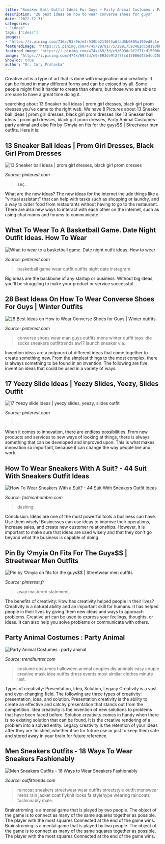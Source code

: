 ```yaml
---
title: "Sneaker Ball Outfit Ideas For Guys ~ Party Animal Costumes : Party Animal"
description: "28 best ideas on how to wear converse shoes for guys"
date: "2022-12-31"
categories:
- "ideas"
tags: ["ideas"]
images:
- "https://i.pinimg.com/736x/93/9b/e2/939be2119f5a6fad5b0895a190ed8c1e.jpg"
featuredImage: "https://i.pinimg.com/474x/29/91/75/29917593462dc5d193b0d7ad803106a3.jpg"
featured_image: "https://i.pinimg.com/474x/69/3d/e9/693de9f2f7fcd15006d45b4cd258af3a.jpg"
image: "https://i.pinimg.com/474x/69/3d/e9/693de9f2f7fcd15006d45b4cd258af3a.jpg"
ShowToc: true
author: "Dr. Cory Prohaska"
---
```



Creative art is a type of art that is done with imagination and creativity. It can be found in many different forms and can be enjoyed by all. Some people might find it harder to create than others, but those who are able to are sure to have a great time doing it.

	

		
searching about 13 Sneaker ball ideas | prom girl dresses, black girl prom dresses you've came to the right web. We have 8 Pictures about 13 Sneaker ball ideas | prom girl dresses, black girl prom dresses like 13 Sneaker ball ideas | prom girl dresses, black girl prom dresses, Party Animal Costumes : party animal and also Pin by ♡myia on fits for the guys$$ | Streetwear men outfits. Here it is:
		
    
## 13 Sneaker Ball Ideas | Prom Girl Dresses, Black Girl Prom Dresses

<img loading=lazy src="https://i.pinimg.com/474x/69/3d/e9/693de9f2f7fcd15006d45b4cd258af3a.jpg" onerror="this.onerror=null;this.src='https://tse2.mm.bing.net/th?id=OIP.KR3LV1SuS7nLu5kqK5OFIQAAAA&amp;pid=15.1';" alt="13 Sneaker ball ideas | prom girl dresses, black girl prom dresses">

_Source: pinterest.com_

>seç. 

	

What are the new ideas?
The new ideas for the internet include things like a "virtual assistant" that can help with tasks such as shopping or laundry, and a way to order food from restaurants without having to go to the restaurant. There are also new ways to interact with each other on the internet, such as using chat rooms and forums to communicate.

    
## What To Wear To A Basketball Game. Date Night Outfit Ideas. How To Wear

<img loading=lazy src="https://i.pinimg.com/736x/93/9b/e2/939be2119f5a6fad5b0895a190ed8c1e.jpg" onerror="this.onerror=null;this.src='https://tse1.mm.bing.net/th?id=OIP.elsBSp9sbyAcvqjhHwAQ-QHaJQ&amp;pid=15.1';" alt="What to wear to a basketball game. Date night outfit ideas. How to wear">

_Source: pinterest.com_

>basketball game wear outfit outfits night date instagram. 

	

Big ideas are the backbone of any startup or business. Without big ideas, you'll be struggling to make your product or service successful.

    
## 28 Best Ideas On How To Wear Converse Shoes For Guys | Winter Outfits

<img loading=lazy src="https://i.pinimg.com/originals/1b/54/45/1b5445d22903cb0bf7d7b0058e7afec7.jpg" onerror="this.onerror=null;this.src='https://tse4.mm.bing.net/th?id=OIP.F2vqVimATV8qYoGkjRB83QHaLH&amp;pid=15.1';" alt="28 Best Ideas on How to Wear Converse Shoes for Guys | Winter outfits">

_Source: pinterest.com_

>converse shoes wear man guys outfits mens winter outfit tops idle socks sneakers outfittrends aw17 launch sneaker via. 

	

Invention ideas are a potpourri of different ideas that come together to create something new. From the simplest things to the most complex, there is always something to be found in an invention. The following are five invention ideas that could be used in a variety of ways.

    
## 17 Yeezy Slide Ideas | Yeezy Slides, Yeezy, Slides Outfit

<img loading=lazy src="https://i.pinimg.com/474x/29/91/75/29917593462dc5d193b0d7ad803106a3.jpg" onerror="this.onerror=null;this.src='https://tse3.mm.bing.net/th?id=OIP.mQ_2lR5vwpMhA8g_dNfE3gAAAA&amp;pid=15.1';" alt="17 Yeezy slide ideas | yeezy slides, yeezy, slides outfit">

_Source: pinterest.com_

>. 

	

When it comes to innovation, there are endless possibilities. From new products and services to new ways of looking at things, there is always something that can be developed and improved upon. This is what makes innovation so important, because it can change the way people live and work.

    
## How To Wear Sneakers With A Suit? - 44 Suit With Sneakers Outfit Ideas

<img loading=lazy src="https://www.fashionhombre.com/wp-content/uploads/2019/07/Dashing-Suit-With-Sneakers-Outfit-To-Try-14-1.jpg" onerror="this.onerror=null;this.src='https://tse1.mm.bing.net/th?id=OIP.yRlDHP39J5fFNLTBbbSBYwHaLH&amp;pid=15.1';" alt="How To Wear Sneakers With a Suit? - 44 Suit With Sneakers Outfit Ideas">

_Source: fashionhombre.com_

>dashing. 

	

Conclusion: Ideas are one of the most powerful tools a business can have. Use them wisely!
Businesses can use ideas to improve their operations, increase sales, and create new customer relationships. However, it is important to make sure that ideas are used wisely and that they don't go beyond what the business is capable of doing.

    
## Pin By ♡myia On Fits For The Guys$$ | Streetwear Men Outfits

<img loading=lazy src="https://i.pinimg.com/736x/af/15/7b/af157bfa8aeaee1efc3e7fdee2b44953.jpg" onerror="this.onerror=null;this.src='https://tse4.mm.bing.net/th?id=OIP.LFaA-HUXCnRwE89dJOCTxAHaLH&amp;pid=15.1';" alt="Pin by ♡myia on fits for the guys$$ | Streetwear men outfits">

_Source: pinterest.fr_

>asap mastered statement. 

	

The benefits of creativity: How has creativity helped people in their lives?
Creativity is a natural ability and an important skill for humans. It has helped people in their lives by giving them new ideas and ways to approach problems. Creative art can be used to express your feelings, thoughts, or ideas. It can also help you solve problems or communicate with others.

    
## Party Animal Costumes : Party Animal

<img loading=lazy src="http://cdn.trendhunterstatic.com/thumbs/party-animal.jpeg" onerror="this.onerror=null;this.src='https://tse1.mm.bing.net/th?id=OIP.jQgzrHOlLGwNmMfYbzdIsAHaJ3&amp;pid=15.1';" alt="Party Animal Costumes : party animal">

_Source: trendhunter.com_

>costume costumes halloween animal couples diy animals easy couple creative mask idea outfits dress events most similar clothes minute last. 

	

Types of creativity: Presentation, Idea, Solution, Legacy
Creativity is a vast and ever-changing field. The following are three types of creativity: presentation, idea, and solution. Presentation creativity is the ability to create an effective and catchy presentation that stands out from the competition. Idea creativity is the invention of new solutions to problems that have been faced before. Solution creativity comes in handy when there is no existing solution that can be found. It is the creative rendering of a problem into a solved entity. Legacy creativity is the retention of your ideas after they are finished, whether it be for future use or just to keep them safe and stored away in your brain for future reference.

    
## Men Sneakers Outfits - 18 Ways To Wear Sneakers Fashionably

<img loading=lazy src="https://www.outfittrends.com/wp-content/uploads/2015/08/8e04ee23f0b0ad8e32f7e5b1667eeb77.jpg" onerror="this.onerror=null;this.src='https://tse1.mm.bing.net/th?id=OIP.BZEByWsJ5_VjWGywHs3gDQHaLG&amp;pid=15.1';" alt="Men Sneakers Outfits - 18 Ways to Wear Sneakers Fashionably">

_Source: outfittrends.com_

>raincoat sneakers streetwear wear outfits streetstyle outfit menswear mens rain jacket coat flyknit looks fa stylehype wearing raincoats fashionably male. 

	

Brainstroming is a mental game that is played by two people. The object of the game is to connect as many of the same squares together as possible. The player with the most squares Connected at the end of the game wins. Brainstroming is a mental game that is played by two people. The object of the game is to connect as many of the same squares together as possible. The player with the most squares Connected at the end of the game wins.

